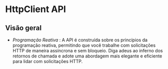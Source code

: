 # HttpClient API

## Visão geral

- *Programação Reativa* : A API é construída sobre os princípios da programação reativa, permitindo que você trabalhe com solicitações HTTP de maneira assíncrona e sem bloqueio. Diga adeus ao inferno dos retornos de chamada e adote uma abordagem mais elegante e eficiente para lidar com solicitações HTTP. 
